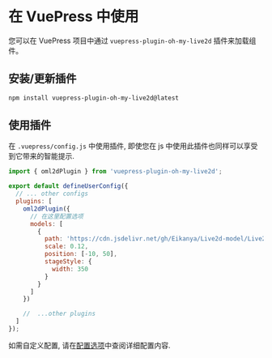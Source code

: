 # 在 VuePress 中使用

您可以在 VuePress 项目中通过 `vuepress-plugin-oh-my-live2d` 插件来加载组件。

## 安装/更新插件

```sh
npm install vuepress-plugin-oh-my-live2d@latest
```

## 使用插件

在 `.vuepress/config.js` 中使用插件, 即使您在 js 中使用此插件也同样可以享受到它带来的智能提示.

```js
import { oml2dPlugin } from 'vuepress-plugin-oh-my-live2d';

export default defineUserConfig({
  // ... other configs
  plugins: [
    oml2dPlugin({
      // 在这里配置选项
      models: [
        {
          path: 'https://cdn.jsdelivr.net/gh/Eikanya/Live2d-model/Live2D/Senko_Normals/senko.model3.json',
          scale: 0.12,
          position: [-10, 50],
          stageStyle: {
            width: 350
          }
        }
      ]
    })

    //  ...other plugins
  ]
});
```

如需自定义配置, 请在[配置选项](../options/Options.md)中查阅详细配置内容.
